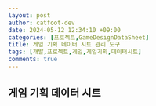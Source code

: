 ```yaml
---
layout: post
author: catfoot-dev
date: 2024-05-12 12:34:10 +09:00
categories: [프로젝트,GameDesignDataSheet]
title: 게임 기획 데이터 시트 관리 도구
tags: [개발,프로젝트,게임,게임기획,데이터시트]
comments: true
---
```

## 게임 기획 데이터 시트
